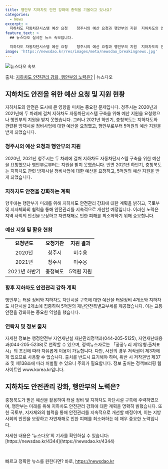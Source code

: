 ```yaml
---
title: 행안부 지하차도 안전 강화에 총력을 기울이고 있나요?
categories:
  - News
excerpt: >
  지하차도 자동차단시스템 예산 요청    청주시의 예산 요청과 행안부의 지원  지하차도의 안전은 도시에 큰 영…
feature_text: >
  ## 뉴스다오 실시간 뉴스 속보입니다.

  지하차도 자동차단시스템 예산 요청    청주시의 예산 요청과 행안부의 지원  지하차도의 안전은 도시에 큰 영…
image: 'https://newsdao.kr/res/images/meta/newsdao_breakingnews.jpg'
---
```


![뉴스다오 속보](https://newsdao.kr/res/images/meta/newsdao_breakingnews.jpg)

<p>출처: <a href="https://newsdao.kr/4344" rel="dofollow">지하차도 안전관리 강화, 행안부의 노력은?</a> | 뉴스다오</p>

<h2 data-ke-size="size26">지하차도 안전을 위한 예산 요청 및 지원 현황</h2>
<p data-ke-size="size16">지하차도의 안전은 도시에 큰 영향을 미치는 중요한 문제입니다. 청주시는 2020년과 2021년에 두 차례에 걸쳐 지하차도 자동차단시스템 구축을 위해 예산 지원을 요청했으나 행안부의 지원을 받지 못했습니다. 그러나 2021년 하반기, 충청북도는 지하차도와 관련된 방재시설 정비사업에 대한 예산을 요청했고, 행안부로부터 5억원의 예산 지원을 받게 되었습니다.</p>

<h3>청주시의 예산 요청과 행안부의 지원</h3>
<p data-ke-size="size16">2020년, 2021년 청주시는 두 차례에 걸쳐 지하차도 자동차단시스템 구축을 위한 예산을 요청했으나 행안부로부터는 지원을 받지 못했습니다. 반면 2021년 하반기, 충청북도는 지하차도 관련 방재시설 정비사업에 대한 예산을 요청하고, 5억원의 예산 지원을 받게 되었습니다.</p>

<h3>지하차도 안전을 강화하는 계획</h3>
<p data-ke-size="size16">향후에는 행안부가 미래를 위해 지하차도 안전관리 강화에 대한 계획을 밝히고, 국토부 및 지자체와의 협력을 통해 안전관리를 지속적으로 개선할 예정입니다. 이러한 노력은 지역 사회의 안전을 보장하고 자연재해로 인한 피해를 최소화하기 위해 중요합니다.</p>

<h3>예산 지원 및 활용 현황</h3>
<table>
  <tr>
    <td style="text-align: center; height: 17px;"><b>요청년도</b></td>
    <td style="text-align: center; height: 17px;"><b>요청기관</b></td>
    <td style="text-align: center; height: 17px;"><b>지원 결과</b></td>
  </tr>
  <tr>
    <td style="text-align: center; height: 17px;">2020년</td>
    <td style="text-align: center; height: 17px;">청주시</td>
    <td style="text-align: center; height: 17px;">미수용</td>
  </tr>
  <tr>
    <td style="text-align: center; height: 17px;">2021년</td>
    <td style="text-align: center; height: 17px;">청주시</td>
    <td style="text-align: center; height: 17px;">미수용</td>
  </tr>
  <tr>
    <td style="text-align: center; height: 17px;">2021년 하반기</td>
    <td style="text-align: center; height: 17px;">충청북도</td>
    <td style="text-align: center; height: 17px;">5억원 지원</td>
  </tr>
</table>

<h3>향후 지하차도 안전관리 강화 계획</h3>
<p data-ke-size="size16">행안부는 터널 정비와 지하차도 차단시설 구축에 대한 예산을 터널정비 4개소와 지하차도 차단시설 2개소에 집중하여 5억원의 재난안전특별교부세를 제공했습니다. 이는 교통 안전을 강화하는 중요한 역할을 했습니다.</p>

<h3>연락처 및 정보 출처</h3>
<p data-ke-size="size16">자세한 정보는 행정안전부 자연재난실 재난관리정책과(044-205-5125), 자연재난대응과(044-205-5238)로 연락할 수 있으며, 정책뉴스자료는 「공공누리 제1유형:출처표시」의 조건에 따라 자유롭게 이용이 가능합니다. 다만, 사진의 경우 저작권이 제3자에게 있으므로 사용할 수 없습니다. 출처를 반드시 표기해야 하며, 위반 시 저작권법 제37조 및 제138조에 따라 처벌될 수 있으니 주의가 필요합니다. 정보 출처는 정책브리핑 웹사이트인 www.korea.kr입니다.</p>

<h2 data-ke-size="size26">지하차도 안전관리 강화, 행안부의 노력은?</h2>
<p data-ke-size="size16">충청북도가 받은 예산을 활용하여 터널 정비 및 지하차도 차단시설 구축에 주력하였으며, 행안부는 미래를 위해 지하차도 안전관리 강화에 대한 계획을 명확히 밝혔습니다. 또한 국토부, 지자체와의 협력을 통해 안전관리를 지속적으로 개선할 예정이며, 이는 지방사회의 안전을 보장하고 자연재해로 인한 피해를 최소화하는 데 매우 중요한 노력입니다.</p>

<p data-ke-size="size16">자세한 내용은 '뉴스다오'의 기사를 확인하실 수 있습니다: [https://newsdao.kr/4344](https://newsdao.kr/4344)</p>
<p data-ke-size="size16">&nbsp;</p> 

빠르고 정확한 뉴스를 원한다면? 바로, <a href="https://newsdao.kr" rel="dofollow">https://newsdao.kr</a>



